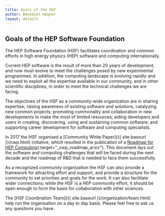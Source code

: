 ```yaml
---
title: Goals of the HSF
author: Benedikt Hegner
layout: default
---
```


## Goals of the HEP Software Foundation

The HEP Software Foundation (HSF) facilitates coordination and common efforts in
high energy physics (HEP) software and computing internationally.

Current HEP software is the result of more than 20 years of development, and now
must evolve to meet the challenges posed by new experimental programmes. In
addition, the computing landscape is evolving rapidly and we need to exploit all
the expertise available in our community, and in other scientific disciplines,
in order to meet the technical challenges we are facing.

The objectives of the HSF as a community-wide organization are in sharing
expertise; raising awareness of existing software and solutions; catalyzing new
common projects; promoting commonality and collaboration in new developments to
make the most of limited resources; aiding developers and users in creating,
discovering, using and sustaining common software; and supporting career
development for software and computing specialists.

In 2017 the HSF organised a [Community White Paper]({{ site.baseurl }}/cwp.html)
initiative, which resulted in the publication of a
[Roadmap for HEP Computing](https://arxiv.org/abs/1712.06982){:target="\_cwp_roadmap_arxiv"}.
This document lays out the software and computing challenges that will be faced
during the next decade and the roadmap of R&D that is needed to face them
successfully.

As a recognized community organization the HSF can also provide a framework for
attracting effort and support, and provide a structure for the community to set
priorities and goals for the work. It can also facilitate wider connections;
while the HSF is a HEP community effort, it should be open enough to form the
basis for collaboration with other sciences.

The [HSF Coordination Team]({{ site.baseurl }}/organization/team.html) help run
the organisation on a day to day basis. Please feel free to ask us any questions
you have.
